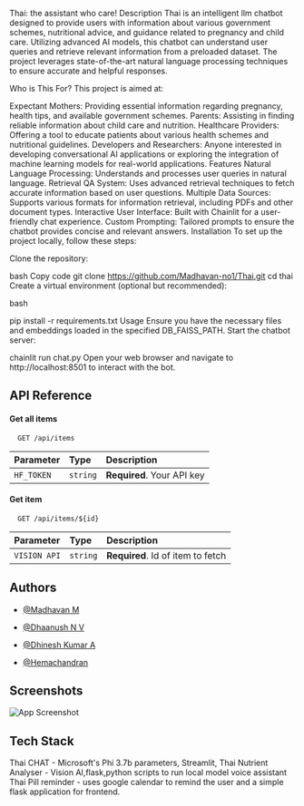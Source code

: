 Thai: the assistant who care!
Description
Thai is an intelligent llm chatbot designed to provide users with information about various government schemes, nutritional advice, and guidance related to pregnancy and child care. Utilizing advanced AI models, this chatbot can understand user queries and retrieve relevant information from a preloaded dataset. The project leverages state-of-the-art natural language processing techniques to ensure accurate and helpful responses.

Who is This For?
This project is aimed at:

Expectant Mothers: Providing essential information regarding pregnancy, health tips, and available government schemes.
Parents: Assisting in finding reliable information about child care and nutrition.
Healthcare Providers: Offering a tool to educate patients about various health schemes and nutritional guidelines.
Developers and Researchers: Anyone interested in developing conversational AI applications or exploring the integration of machine learning models for real-world applications.
Features
Natural Language Processing: Understands and processes user queries in natural language.
Retrieval QA System: Uses advanced retrieval techniques to fetch accurate information based on user questions.
Multiple Data Sources: Supports various formats for information retrieval, including PDFs and other document types.
Interactive User Interface: Built with Chainlit for a user-friendly chat experience.
Custom Prompting: Tailored prompts to ensure the chatbot provides concise and relevant answers.
Installation
To set up the project locally, follow these steps:

Clone the repository:

bash
Copy code
git clone https://github.com/Madhavan-no1/Thai.git
cd thai
Create a virtual environment (optional but recommended):


bash

pip install -r requirements.txt
Usage
Ensure you have the necessary files and embeddings loaded in the specified DB_FAISS_PATH.
Start the chatbot server:

chainlit run chat.py
Open your web browser and navigate to http://localhost:8501 to interact with the bot.
## API Reference

#### Get all items

```http
  GET /api/items
```

| Parameter | Type     | Description                |
| :-------- | :------- | :------------------------- |
| `HF_TOKEN` | `string` | **Required**. Your API key |

#### Get item

```http
  GET /api/items/${id}
```

| Parameter | Type     | Description                       |
| :-------- | :------- | :-------------------------------- |
| `VISION API`      | `string` | **Required**. Id of item to fetch |



## Authors

- [@Madhavan M](https://www.github.com/Madhavan-no1)

- [@Dhaanush N V](https://www.github.com/dhaanush)
- [@Dhinesh Kumar A](https://www.github.com/Dhineshsaff)
- [@Hemachandran](https://www.github.com/hemazhandranzz)
## Screenshots

![App Screenshot](https://via.placeholder.com/468x300?text=App+Screenshot+Here)


## Tech Stack

Thai CHAT - Microsoft's Phi 3.7b parameters, Streamlit,
Thai Nutrient Analyser - Vision AI,flask,python scripts to run local model voice assistant
Thai Pill reminder - uses google calendar to remind the user and a simple flask application for frontend.


